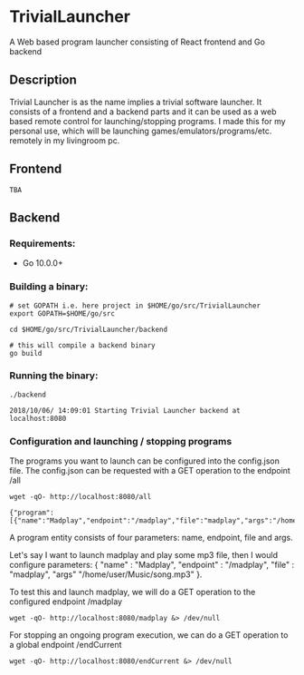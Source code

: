 # TrivialLauncher
A Web based program launcher consisting of React frontend and Go backend

## Description
Trivial Launcher is as the name implies a trivial software launcher. It consists of a frontend and a backend parts and it can be used as 
a web based remote control for launching/stopping programs. I made this for my personal use, which will be launching 
games/emulators/programs/etc. remotely in my livingroom pc. 

## Frontend
```
TBA
```

## Backend

### Requirements:

- Go 10.0.0+

### Building a binary:
```
# set GOPATH i.e. here project in $HOME/go/src/TrivialLauncher
export GOPATH=$HOME/go/src

cd $HOME/go/src/TrivialLauncher/backend

# this will compile a backend binary
go build
```

### Running the binary:
```
./backend

2018/10/06/ 14:09:01 Starting Trivial Launcher backend at localhost:8080
```

### Configuration and launching / stopping programs
The programs you want to launch can be configured into the config.json file. The config.json can be requested with a GET operation to 
the endpoint /all 
```
wget -qO- http://localhost:8080/all

{"program":[{"name":"Madplay","endpoint":"/madplay","file":"madplay","args":"/home/user/Music/song.mp3"}
```
A program entity consists of four parameters: name, endpoint, file and args. 

Let's say I want to launch madplay and play some mp3 file, then I would configure parameters: { "name" : "Madplay", "endpoint" : 
"/madplay", "file" : "madplay", "args" "/home/user/Music/song.mp3" }. 

To test this and launch madplay, we will do a GET operation to the configured endpoint /madplay
```
wget -qO- http://localhost:8080/madplay &> /dev/null
```

For stopping an ongoing program execution, we can do a GET operation to a global endpoint /endCurrent
```
wget -qO- http://localhost:8080/endCurrent &> /dev/null

```
